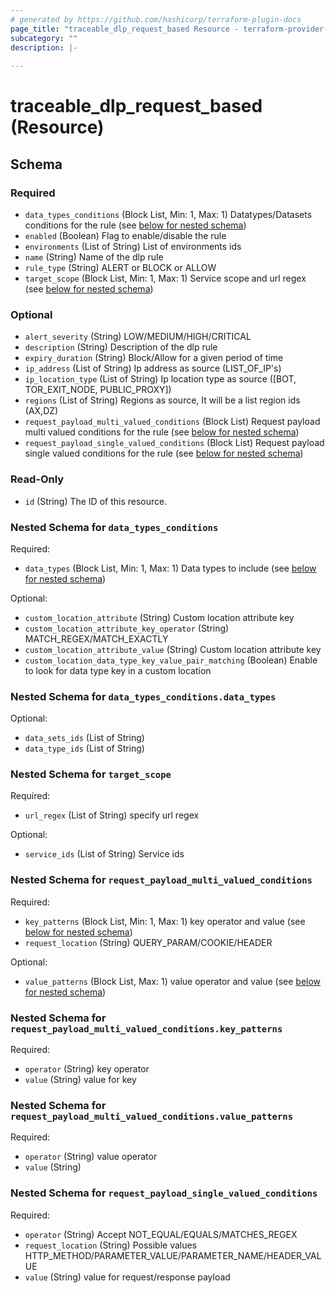 ```yaml
---
# generated by https://github.com/hashicorp/terraform-plugin-docs
page_title: "traceable_dlp_request_based Resource - terraform-provider-traceable"
subcategory: ""
description: |-
  
---
```


# traceable_dlp_request_based (Resource)





<!-- schema generated by tfplugindocs -->
## Schema

### Required

- `data_types_conditions` (Block List, Min: 1, Max: 1) Datatypes/Datasets conditions for the rule (see [below for nested schema](#nestedblock--data_types_conditions))
- `enabled` (Boolean) Flag to enable/disable the rule
- `environments` (List of String) List of environments ids
- `name` (String) Name of the dlp rule
- `rule_type` (String) ALERT or BLOCK or ALLOW
- `target_scope` (Block List, Min: 1, Max: 1) Service scope and url regex (see [below for nested schema](#nestedblock--target_scope))

### Optional

- `alert_severity` (String) LOW/MEDIUM/HIGH/CRITICAL
- `description` (String) Description of the dlp rule
- `expiry_duration` (String) Block/Allow for a given period of time
- `ip_address` (List of String) Ip address as source (LIST_OF_IP's)
- `ip_location_type` (List of String) Ip location type as source ([BOT, TOR_EXIT_NODE, PUBLIC_PROXY])
- `regions` (List of String) Regions as source, It will be a list region ids (AX,DZ)
- `request_payload_multi_valued_conditions` (Block List) Request payload multi valued conditions for the rule (see [below for nested schema](#nestedblock--request_payload_multi_valued_conditions))
- `request_payload_single_valued_conditions` (Block List) Request payload single valued conditions for the rule (see [below for nested schema](#nestedblock--request_payload_single_valued_conditions))

### Read-Only

- `id` (String) The ID of this resource.

<a id="nestedblock--data_types_conditions"></a>
### Nested Schema for `data_types_conditions`

Required:

- `data_types` (Block List, Min: 1, Max: 1) Data types to include (see [below for nested schema](#nestedblock--data_types_conditions--data_types))

Optional:

- `custom_location_attribute` (String) Custom location attribute key
- `custom_location_attribute_key_operator` (String) MATCH_REGEX/MATCH_EXACTLY
- `custom_location_attribute_value` (String) Custom location attribute key
- `custom_location_data_type_key_value_pair_matching` (Boolean) Enable to look for data type key in a custom location

<a id="nestedblock--data_types_conditions--data_types"></a>
### Nested Schema for `data_types_conditions.data_types`

Optional:

- `data_sets_ids` (List of String)
- `data_type_ids` (List of String)



<a id="nestedblock--target_scope"></a>
### Nested Schema for `target_scope`

Required:

- `url_regex` (List of String) specify url regex

Optional:

- `service_ids` (List of String) Service ids


<a id="nestedblock--request_payload_multi_valued_conditions"></a>
### Nested Schema for `request_payload_multi_valued_conditions`

Required:

- `key_patterns` (Block List, Min: 1, Max: 1) key operator and value (see [below for nested schema](#nestedblock--request_payload_multi_valued_conditions--key_patterns))
- `request_location` (String) QUERY_PARAM/COOKIE/HEADER

Optional:

- `value_patterns` (Block List, Max: 1) value operator and value (see [below for nested schema](#nestedblock--request_payload_multi_valued_conditions--value_patterns))

<a id="nestedblock--request_payload_multi_valued_conditions--key_patterns"></a>
### Nested Schema for `request_payload_multi_valued_conditions.key_patterns`

Required:

- `operator` (String) key operator
- `value` (String) value for key


<a id="nestedblock--request_payload_multi_valued_conditions--value_patterns"></a>
### Nested Schema for `request_payload_multi_valued_conditions.value_patterns`

Required:

- `operator` (String) value operator
- `value` (String)



<a id="nestedblock--request_payload_single_valued_conditions"></a>
### Nested Schema for `request_payload_single_valued_conditions`

Required:

- `operator` (String) Accept NOT_EQUAL/EQUALS/MATCHES_REGEX
- `request_location` (String) Possible values HTTP_METHOD/PARAMETER_VALUE/PARAMETER_NAME/HEADER_VALUE
- `value` (String) value for request/response payload
